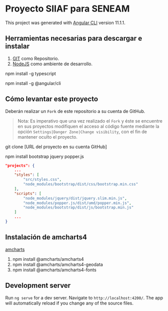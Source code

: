 # Proyecto SIIAF para SENEAM

This project was generated with [Angular CLI](https://github.com/angular/angular-cli) version 11.1.1.

## Herramientas necesarias para descargar e instalar

1. [GIT](https://git-scm.com/downloads) como Repositorio.
2. [NodeJS](https://nodejs.org/es/download/) como ambiente de desarrollo.

npm install -g typescript

npm install -g @angular/cli

## Cómo levantar este proyecto

Deberán realizar un `Fork` de este repositorio a su cuenta de GitHub. 

> Nota: Es imperativo que una vez realizado el `Fork` y éste se encuentre en sus proyectos modifiquen el acceso al código fuente mediante la opción `Settings|Danger Zone|Change visibility`, con el fin de mantener oculto el proyecto.

git clone [URL del proyecto en su cuenta GitHub]

npm install bootstrap jquery popper.js

```json
"projects": {
    ...
    "styles": [
        "src/styles.css",
        "node_modules/bootstrap/dist/css/bootstrap.min.css"
    ],
    "scripts": [
        "node_modules/jquery/dist/jquery.slim.min.js",
        "node_modules/popper.js/dist/umd/popper.min.js",
        "node_modules/bootstrap/dist/js/bootstrap.min.js"
    ]
    ...
}
```

## Instalación de amcharts4
[amcharts](https://www.amcharts.com/download/)
1. npm install @amcharts/amcharts4
2. npm install @amcharts/amcharts4-geodata
3. npm install @amcharts/amcharts4-fonts

## Development server

Run `ng serve` for a dev server. Navigate to `http://localhost:4200/`. The app will automatically reload if you change any of the source files.


